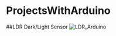 # ProjectsWithArduino

##LDR Dark/Light Sensor
![LDR_Arduino](https://github.com/Adeen317/ProjectsWithArduino/assets/112985225/d5891327-3f12-466e-be12-01ca921e7c2f)

